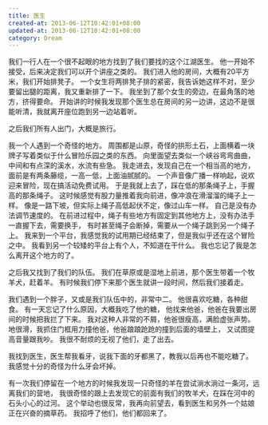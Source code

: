 ```yaml
---
title: 医生
created-at: 2013-06-12T10:42:01+08:00
updated-at: 2013-06-12T10:42:01+08:00
category: Dream
---
```


我们一行人在一个很不起眼的地方找到了我们要找的这个江湖医生。
他一开始不接受，后来决定我们可以开个讲座之类的。
我们进入他的房间，大概有20平方米，我们开始排凳子。
一个女生将两排凳子排的紧密，我告诉她这样不对，至少要留出腿的距离，我又重新排了一下。
我坐到了那个女生的旁边，在最角落的地方，挤得要命。
开始讲的时候我发现那个医生总在房间的另一边讲，这边不是很能听清，我就离开座位跑到另一边站着听。

之后我们所有人出门，大概是旅行。

我一个人遇到一个奇怪的地方。
周围都是山原，奇怪的拱形土石，上面横着一块牌子写着类似于什么冒险乐园之类的东西。
向里面望去类似一个峡谷弯弯曲曲，中间和有点深的溪水，水流有些急。
我走进去，发现自己在一个相当高的地方，面前是有两条藤缆，一高一低，上面油腻腻的。
一个声音像广播一样响起，说欢迎来冒险，现在搞活动免费试用。
于是我就上去了，踩在低的那条绳子上，手握高的那条绳子。
这时候感觉有股力量推着我向前进，像冲浪在滑溜溜的绳子上一样。
像是一路下坡，但实际上绳子高低起伏不定，像过山车一样。
自己是没有办法调节速度的。
在前进过程中，绳子有些地方有固定到其他地方上，没有办法手一直握下去，需要换手，
有时甚至绳子会断掉，需要从一个绳子跳到另一个绳子上。
我来到一个平台，我感觉我的试用期已经结束了，但是我似乎还在这个冒险之中。
我看到另一个较矮的平台上有个人，不知道在干什么。
我也忘记了我是怎么离开这个地方的了。

之后我又找到了我们的队伍。
我们在草原或是湿地上前进，那个医生带着一个牧羊犬，赶着羊。
有时候我们停下来那个医生就讲一段时间，然后我们接着走。

我们遇到一个胖子，又或是我们队伍中的，非常中二。
他很喜欢吃糖，各种甜食。
有一天忘记了什么原因，大概我吃了他的糖，
他找来他爸，他爸在我要出房间的时候把我拦了下来。
我对这种人非常的不屑，他爸很瘦高，满脸虚张声势。
地很滑，我抓住门框用力撞他爸，他爸踉踉跄跄的撞到后面的墙壁上，
又试图提高音量跟我吵。
我很不耐烦的无视了他们，走了出去。

我找到医生，医生帮我看牙，说我下面的牙都黑了，教我以后再也不能吃糖了。
我感觉十分的奇怪为什么牙会坏掉。

有一次我们停留在一个地方的时候我发现一只奇怪的羊在尝试淌水淌过一条河，远离我们的营地，
我很奇怪的跟上去发现它的前面有我们的牧羊犬，在踩在河中的石头小心的过河。
这个举动也很反常，我再向前望去，看到医生和另外一个姑娘正在兴奋的摘草药。
我招呼了他们，他们都回来了。
